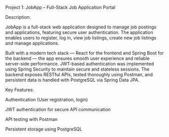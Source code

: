 Project 1: JobApp – Full-Stack Job Application Portal

Description:

JobApp is a full-stack web application designed to manage job postings and applications, featuring secure user authentication. The application enables users to register, log in, view job listings, create new job listings and manage applications.

Built with a modern tech stack — React for the frontend and Spring Boot for the backend — the app ensures smooth user experience and reliable server-side performance. JWT-based authentication was implemented using Spring Security to maintain secure and stateless sessions. The backend exposes RESTful APIs, tested thoroughly using Postman, and persistent data is handled with PostgreSQL via Spring Data JPA.

Key Features:

Authentication (User registration, login)

JWT authentication for secure API communication

API testing with Postman

Persistent storage using PostgreSQL
